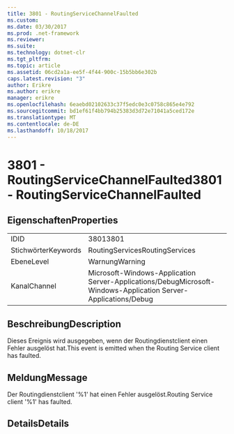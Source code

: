 ```yaml
---
title: 3801 - RoutingServiceChannelFaulted
ms.custom: 
ms.date: 03/30/2017
ms.prod: .net-framework
ms.reviewer: 
ms.suite: 
ms.technology: dotnet-clr
ms.tgt_pltfrm: 
ms.topic: article
ms.assetid: 06cd2a1a-ee5f-4f44-900c-15b5bb6e302b
caps.latest.revision: "3"
author: Erikre
ms.author: erikre
manager: erikre
ms.openlocfilehash: 6eaebd02102633c37f5edc0e3c0758c865e4e792
ms.sourcegitcommit: bd1ef61f4bb794b25383d3d72e71041a5ced172e
ms.translationtype: MT
ms.contentlocale: de-DE
ms.lasthandoff: 10/18/2017
---
```

# <a name="3801---routingservicechannelfaulted"></a><span data-ttu-id="a64e1-102">3801 - RoutingServiceChannelFaulted</span><span class="sxs-lookup"><span data-stu-id="a64e1-102">3801 - RoutingServiceChannelFaulted</span></span>
## <a name="properties"></a><span data-ttu-id="a64e1-103">Eigenschaften</span><span class="sxs-lookup"><span data-stu-id="a64e1-103">Properties</span></span>  
  
|||  
|-|-|  
|<span data-ttu-id="a64e1-104">ID</span><span class="sxs-lookup"><span data-stu-id="a64e1-104">ID</span></span>|<span data-ttu-id="a64e1-105">3801</span><span class="sxs-lookup"><span data-stu-id="a64e1-105">3801</span></span>|  
|<span data-ttu-id="a64e1-106">Stichwörter</span><span class="sxs-lookup"><span data-stu-id="a64e1-106">Keywords</span></span>|<span data-ttu-id="a64e1-107">RoutingServices</span><span class="sxs-lookup"><span data-stu-id="a64e1-107">RoutingServices</span></span>|  
|<span data-ttu-id="a64e1-108">Ebene</span><span class="sxs-lookup"><span data-stu-id="a64e1-108">Level</span></span>|<span data-ttu-id="a64e1-109">Warnung</span><span class="sxs-lookup"><span data-stu-id="a64e1-109">Warning</span></span>|  
|<span data-ttu-id="a64e1-110">Kanal</span><span class="sxs-lookup"><span data-stu-id="a64e1-110">Channel</span></span>|<span data-ttu-id="a64e1-111">Microsoft-Windows-Application Server-Applications/Debug</span><span class="sxs-lookup"><span data-stu-id="a64e1-111">Microsoft-Windows-Application Server-Applications/Debug</span></span>|  
  
## <a name="description"></a><span data-ttu-id="a64e1-112">Beschreibung</span><span class="sxs-lookup"><span data-stu-id="a64e1-112">Description</span></span>  
 <span data-ttu-id="a64e1-113">Dieses Ereignis wird ausgegeben, wenn der Routingdienstclient einen Fehler ausgelöst hat.</span><span class="sxs-lookup"><span data-stu-id="a64e1-113">This event is emitted when the Routing Service client has faulted.</span></span>  
  
## <a name="message"></a><span data-ttu-id="a64e1-114">Meldung</span><span class="sxs-lookup"><span data-stu-id="a64e1-114">Message</span></span>  
 <span data-ttu-id="a64e1-115">Der Routingdienstclient '%1' hat einen Fehler ausgelöst.</span><span class="sxs-lookup"><span data-stu-id="a64e1-115">Routing Service client '%1' has faulted.</span></span>  
  
## <a name="details"></a><span data-ttu-id="a64e1-116">Details</span><span class="sxs-lookup"><span data-stu-id="a64e1-116">Details</span></span>
